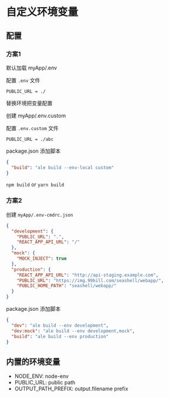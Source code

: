 # 自定义环境变量

## 配置

### 方案1

默认加载 myApp/.env

配置 `.env` 文件

```
PUBLIC_URL = ./

```

替换环境把变量配置

创建 myApp/.env.custom

配置 `.env.custom` 文件

```
PUBLIC_URL = ./abc

```

package.json 添加脚本

```json
{
  "build": "ale build --env-local custom"
}
```

`npm build` or `yarn build`

### 方案2

创建 `myApp/.env-cmdrc.json`

```json
{
  "development": {
    "PUBLIC_URL": ".",
    "REACT_APP_API_URL": "/"
  },
  "mock": {
    "MOCK_INJECT": true
  },
  "production": {
    "REACT_APP_API_URL": "http://api-staging.example.com",
    "PUBLIC_URL": "https://img.99bill.com/seashell/webapp/",
    "PUBLIC_HOME_PATH": "seashell/webapp/"
  }
}
```

package.json 添加脚本

```json
{
  "dev": "ale build --env development",
  "dev:mock": "ale build --env development,mock",
  "build": "ale build --env production"
}
```


## 内置的环境变量

- NODE_ENV: node-env
- PUBLIC_URL: public path
- OUTPUT_PATH_PREFIX: output.filename prefix
